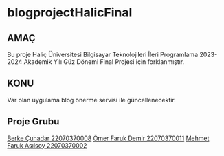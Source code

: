 # blogprojectHalicFinal

## AMAÇ
Bu proje Haliç Üniversitesi Bilgisayar Teknolojileri İleri Programlama 2023-2024 Akademik Yılı Güz Dönemi Final Projesi için forklanmıştır.

## KONU
Var olan uygulama blog önerme servisi ile güncellenecektir.

## Proje Grubu

[Berke Çuhadar 22070370008](https://github.com/bechesoftware)
[Ömer Faruk Demir 22070370011](https://github.com/OmerDemir0)
[Mehmet Faruk Asılsoy 22070370002](https://github.com/mehmetfrk)